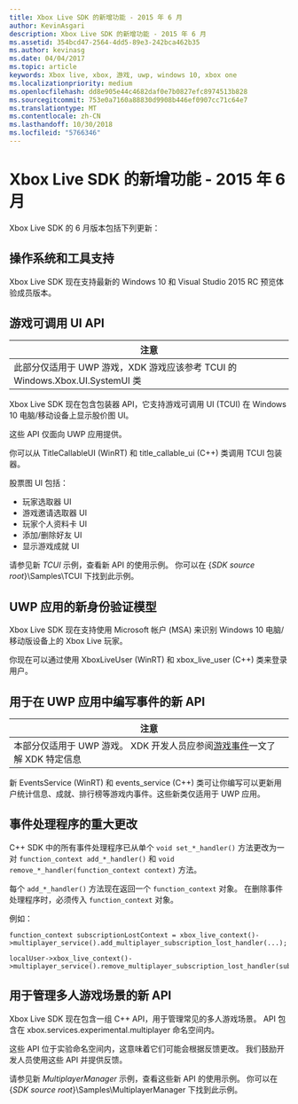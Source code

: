 ```yaml
---
title: Xbox Live SDK 的新增功能 - 2015 年 6 月
author: KevinAsgari
description: Xbox Live SDK 的新增功能 - 2015 年 6 月
ms.assetid: 354bcd47-2564-4dd5-89e3-242bca462b35
ms.author: kevinasg
ms.date: 04/04/2017
ms.topic: article
keywords: Xbox live, xbox, 游戏, uwp, windows 10, xbox one
ms.localizationpriority: medium
ms.openlocfilehash: dd8e905e44c4682daf0e7b0827efc8974513b828
ms.sourcegitcommit: 753e0a7160a88830d9908b446ef0907cc71c64e7
ms.translationtype: MT
ms.contentlocale: zh-CN
ms.lasthandoff: 10/30/2018
ms.locfileid: "5766346"
---
```

# <a name="whats-new-for-the-xbox-live-sdk---june-2015"></a>Xbox Live SDK 的新增功能 - 2015 年 6 月

Xbox Live SDK 的 6 月版本包括下列更新：

## <a name="os-and-tool-support"></a>操作系统和工具支持 ##
Xbox Live SDK 现在支持最新的 Windows 10 和 Visual Studio 2015 RC 预览体验成员版本。

## <a name="title-callable-ui-apis"></a>游戏可调用 UI API

| 注意 |
|------|
| 此部分仅适用于 UWP 游戏，XDK 游戏应该参考 TCUI 的 Windows.Xbox.UI.SystemUI 类  |

Xbox Live SDK 现在包含包装器 API，它支持游戏可调用 UI (TCUI) 在 Windows 10 电脑/移动设备上显示股价图 UI。

这些 API 仅面向 UWP 应用提供。

你可以从 TitleCallableUI (WinRT) 和 title_callable_ui (C++) 类调用 TCUI 包装器。

股票图 UI 包括：
* 玩家选取器 UI
* 游戏邀请选取器 UI
* 玩家个人资料卡 UI
* 添加/删除好友 UI
* 显示游戏成就 UI

请参见新 *TCUI* 示例，查看新 API 的使用示例。 你可以在 {*SDK source root*}\Samples\TCUI 下找到此示例。

## <a name="new-authentication-model-for-uwp-apps"></a>UWP 应用的新身份验证模型
Xbox Live SDK 现在支持使用 Microsoft 帐户 (MSA) 来识别 Windows 10 电脑/移动版设备上的 Xbox Live 玩家。

你现在可以通过使用 XboxLiveUser (WinRT) 和 xbox_live_user (C++) 类来登录用户。

## <a name="new-api-for-writing-events-in-uwp-apps"></a>用于在 UWP 应用中编写事件的新 API

| 注意 |
|------|
| 本部分仅适用于 UWP 游戏。  XDK 开发人员应参阅[游戏事件](https://developer.microsoft.com/en-us/games/xbox/docs/xboxlive/xbox-live-partners/event-driven-data-platform/game-events)一文了解 XDK 特定信息  |

新 EventsService (WinRT) 和 events_service (C++) 类可让你编写可以更新用户统计信息、成就、排行榜等游戏内事件。这些新类仅适用于 UWP 应用。

## <a name="breaking-change-to-event-handlers"></a>事件处理程序的重大更改 ##
C++ SDK 中的所有事件处理程序已从单个 `void set_*_handler()` 方法更改为一对 `function_context add_*_handler()` 和 `void remove_*_handler(function_context context)` 方法。

每个 `add_*_handler()` 方法现在返回一个 `function_context` 对象。 在删除事件处理程序时，必须传入 `function_context` 对象。

例如：
```
function_context subscriptionLostContext = xbox_live_context()->multiplayer_service().add_multiplayer_subscription_lost_handler(...);

localUser->xbox_live_context()->multiplayer_service().remove_multiplayer_subscription_lost_handler(subscriptionLostContext);
```

## <a name="new-apis-for-managing-multiplayer-scenarios"></a>用于管理多人游戏场景的新 API
Xbox Live SDK 现在包含一组 C++ API，用于管理常见的多人游戏场景。 API 包含在 xbox.services.experimental.multiplayer 命名空间内。

这些 API 位于实验命名空间内，这意味着它们可能会根据反馈更改。  我们鼓励开发人员使用这些 API 并提供反馈。

请参见新 *MultiplayerManager* 示例，查看这些新 API 的使用示例。 你可以在 {*SDK source root*}\Samples\MultiplayerManager 下找到此示例。
